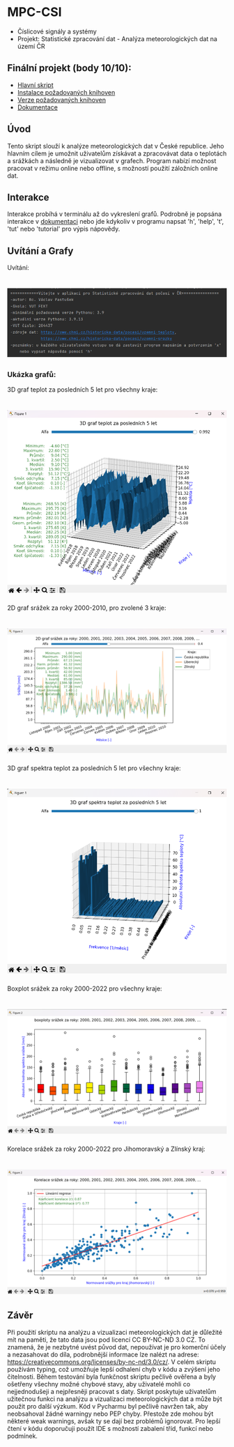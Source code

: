 # MPC-CSI
* Číslicové signály a systémy
* Projekt: Statistické zpracování dat - Analýza meteorologických dat na území ČR

## Finální projekt (body 10/10):
* [Hlavní skript](main.py)
* [Instalace požadovaných knihoven](install_requirements.py)
* [Verze požadovaných knihoven](requirements.txt)
* [Dokumentace](dokumentace.pdf)

## Úvod
Tento skript slouží k analýze meteorologických dat v České republice. Jeho hlavním cílem je umožnit
uživatelům získávat a zpracovávat data o teplotách a srážkách a následně je vizualizovat v grafech.
Program nabízí možnost pracovat v režimu online nebo offline, s možností použití záložních online dat.

## Interakce
Interakce probíhá v terminálu až do vykreslení grafů. Podrobně je popsána interakce v [dokumentaci](dokumentace.pdf)
nebo jde kdykoliv v programu napsat 'h', 'help', 't', 'tut' nebo 'tutorial' pro výpis nápovědy.

## Uvítání a Grafy
Uvítání:
# ![Uvítání](images/uvitani.png)
### Ukázka grafů:
3D graf teplot za posledních 5 let pro všechny kraje:
# ![Graf1](images/graf1.png)
2D graf srážek za roky 2000-2010, pro zvolené 3 kraje:
# ![Graf2](images/graf2.png)
3D graf spektra teplot za posledních 5 let pro všechny kraje:
# ![Graf3](images/graf3.png)
Boxplot srážek za roky 2000-2022 pro všechny kraje:
# ![Graf4](images/graf4.png)
Korelace srážek za roky 2000-2022 pro Jihomoravský a Zlínský kraj:
# ![Graf5](images/graf5.png)

## Závěr
Při použití skriptu na analýzu a vizualizaci meteorologických dat je důležité mít na paměti, že tato
data jsou pod licencí CC BY-NC-ND 3.0 CZ. To znamená, že je nezbytné uvést původ dat, nepoužívat je
pro komerční účely a nezasahovat do díla, podrobnější informace lze nalézt na adrese:
https://creativecommons.org/licenses/by-nc-nd/3.0/cz/.
V celém skriptu používám typing, což umožňuje lepší odhalení chyb v kódu a zvýšení jeho čitelnosti.
Během testování byla funkčnost skriptu pečlivě ověřena a byly ošetřeny všechny možné chybové
stavy, aby uživatelé mohli co nejjednodušeji a nejpřesněji pracovat s daty.
Skript poskytuje uživatelům užitečnou funkci na analýzu a vizualizaci meteorologických dat a může
být použit pro další výzkum.
Kód v Pycharmu byl pečlivě navržen tak, aby neobsahoval žádné warningy nebo PEP chyby. Přestože
zde mohou být některé weak warnings, avšak ty se dají bez problémů ignorovat.
Pro lepší čtení v kódu doporučuji použít IDE s možností zabalení tříd, funkcí nebo podmínek.

